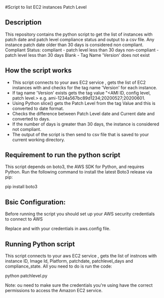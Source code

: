 #Script to list EC2 instances Patch Level

## Description

This repository contains the python script to get the list of instances with patch date and patch level compliance status and output to a csv file. Any instance patch date older than 30 days is considered non compliant.
Compliant Status:
compliant - patch level less than 30 days
non-compliant - patch level less than 30 days
Blank - Tag Name 'Version' does not exist

## How the script works

- This script connects to your aws EC2 service , gets the list of EC2 instances with and checks for the tag name 'Version' for each instance.
- If tag name 'Version' exists gets the tag value "<AMI ID, config level, patch level.> e.g.
  ami-1234a567bc89d1234;20200527;20200601.
- Using Python slice() gets the Patch Level from the tag Value  and this is converted to date format.
- Checks the difference between  Patch Level date and Current date and converted to days.
- If the number of days is greater than 30 days, the instance is considered not compliant.
- The output of the script is then send to csv file that is saved to your current working directory.

## Requirement to run the python script

This script depends on boto3, the AWS SDK for Python, and requires Python.
Run the following command  to install the latest Boto3 release via pip:

pip install boto3

## Bsic Configuration:

Before running the script you should set up your AWS security credentials to connect to AWS

Replace <Your Access Key ID> and <Your Secret Access Key> with your credentials in aws.config file.

## Running Python script
This script connects to your aws EC2 service , gets the list of instnces with instance ID, Image Id, Platform, patchdate, patchlevel_days and compliance_state. All you need to do is run the code:

python patchlevel.py

Note: ou need to make sure the credentials you're using have the correct permissions to access the Amazon EC2 service.
